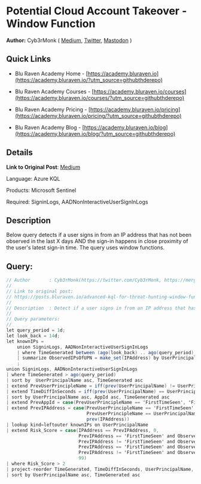 # Potential Cloud Account Takeover - Window Function

**Author:** Cyb3rMonk ( [Medium](https://mergene.medium.com), [Twitter](https://twitter.com/Cyb3rMonk), [Mastodon](https://infosec.exchange/@cyb3rmonk) )

## Quick Links

* Blu Raven Academy Home - [https://academy.bluraven.io](https://academy.bluraven.io/?utm_source=githubthderepo)
  
* Blu Raven Academy Courses - [https://academy.bluraven.io/courses](https://academy.bluraven.io/courses/?utm_source=githubthderepo)

* Blu Raven Academy Pricing - [https://academy.bluraven.io/pricing](https://academy.bluraven.io/pricing/?utm_source=githubthderepo)

* Blu Raven Academy Blog - [https://academy.bluraven.io/blog](https://academy.bluraven.io/blog/?utm_source=githubthderepo)

## Details

**Link to Original Post**: [Medium](https://posts.bluraven.io/advanced-kql-for-threat-hunting-window-functions-part-1-14ac09353ad3)

Language: Azure KQL

Products: Microsoft Sentinel

Required: SigninLogs, AADNonInteractiveUserSignInLogs


## Description

Below query detects if a user signs in from an IP address that has not been observed in the last X days AND the sign-in happens in close proximity of the user's latest sign-in time. The query uses window functions.



**Query:**
---

```C#
// Author       : Cyb3rMonk(https://twitter.com/Cyb3rMonk, https://mergene.medium.com)
//
// Link to original post:
// https://posts.bluraven.io/advanced-kql-for-threat-hunting-window-functions-part-1-14ac09353ad3
//
// Description  : Detect if a user signs in from an IP address that has not been observed in the last X days AND the sign-in happens in close proximity of the user's latest sign-in time. It's an indication of account takeover
//
// Query parameters:
//
let query_period = 1d;
let look_back = 14d;
let knownIPs =
    union SigninLogs, AADNonInteractiveUserSignInLogs
    | where TimeGenerated between (ago(look_back) .. ago(query_period))
    | summarize ObservedIPsOfUPN = make_set(IPAddress) by UserPrincipalName
    ;
union SigninLogs, AADNonInteractiveUserSignInLogs
| where TimeGenerated > ago(query_period)
| sort by  UserPrincipalName asc, TimeGenerated asc
| extend PrevUserPrincipleName = iff(prev(UserPrincipalName) != UserPrincipalName, 'FirstTimeSeen', prev(UserPrincipalName))
| extend TimeDiffInSeconds = iff(prev(UserPrincipalName) == UserPrincipalName, datetime_diff('second', TimeGenerated, prev(TimeGenerated)), -1)
| sort by UserPrincipalName asc, AppId asc, TimeGenerated asc
| extend PrevAppId = case(PrevUserPrincipleName == 'FirstTimeSeen', 'FirstTimeSeen', PrevUserPrincipleName == UserPrincipalName and prev(AppId) != AppId, 'FirstTimeSeen', prev(AppId))
| extend PrevIPAddress = case(PrevUserPrincipleName == 'FirstTimeSeen', 'FirstTimeSeen',
                              PrevUserPrincipleName == UserPrincipalName and PrevAppId == 'FirstTimeSeen', 'FirstTimeSeen',
                              prev(IPAddress))
| lookup kind=leftouter knownIPs on UserPrincipalName
| extend Risk_Score = case(IPAddress == PrevIPAddress, 0,
                           PrevIPAddress == 'FirstTimeSeen' and ObservedIPsOfUPN has IPAddress, 1,
                           PrevIPAddress != 'FirstTimeSeen' and ObservedIPsOfUPN has IPAddress, 2,
                           PrevIPAddress == 'FirstTimeSeen' and ObservedIPsOfUPN !has IPAddress, 3,
                           PrevIPAddress != 'FirstTimeSeen' and ObservedIPsOfUPN !has IPAddress, 4,
                           99)
| where Risk_Score > 2
| project-reorder TimeGenerated, TimeDiffInSeconds, UserPrincipalName, PrevUserPrincipleName, AppDisplayName, AppId, PrevAppId, IPAddress, PrevIPAddress, Risk_Score, ObservedIPsOfUPN
| sort by UserPrincipalName asc, TimeGenerated asc
```
